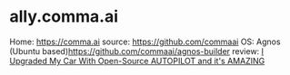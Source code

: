 # ally.comma.ai
Home: https://comma.ai source: https://github.com/commaai OS: Agnos (Ubuntu based)https://github.com/commaai/agnos-builder review: [I Upgraded My Car With Open-Source AUTOPILOT and it's AMAZING](https://youtu.be/xdmxM-v4KQg)

